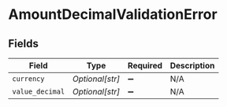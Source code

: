 # AmountDecimalValidationError


## Fields

| Field              | Type               | Required           | Description        |
| ------------------ | ------------------ | ------------------ | ------------------ |
| `currency`         | *Optional[str]*    | :heavy_minus_sign: | N/A                |
| `value_decimal`    | *Optional[str]*    | :heavy_minus_sign: | N/A                |